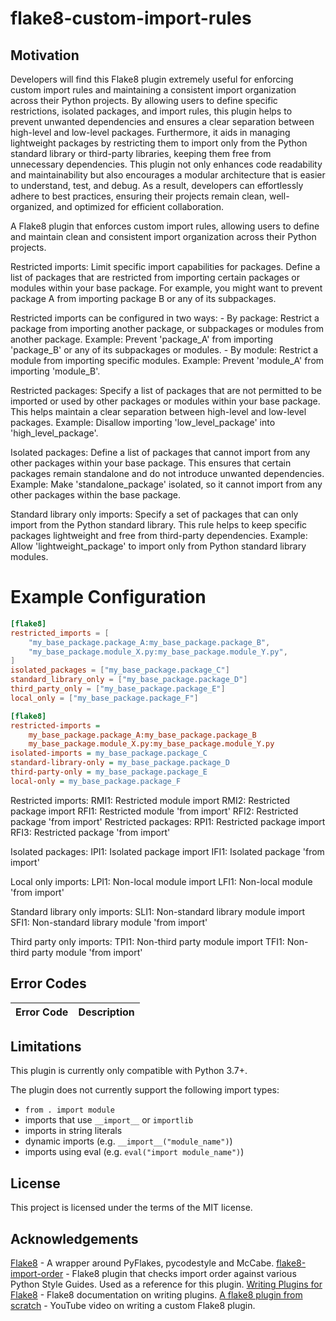# flake8-custom-import-rules


## Motivation
Developers will find this Flake8 plugin extremely useful for enforcing custom import rules and maintaining a consistent import organization across their Python projects. By allowing users to define specific restrictions, isolated packages, and import rules, this plugin helps to prevent unwanted dependencies and ensures a clear separation between high-level and low-level packages. Furthermore, it aids in managing lightweight packages by restricting them to import only from the Python standard library or third-party libraries, keeping them free from unnecessary dependencies. This plugin not only enhances code readability and maintainability but also encourages a modular architecture that is easier to understand, test, and debug. As a result, developers can effortlessly adhere to best practices, ensuring their projects remain clean, well-organized, and optimized for efficient collaboration.


A Flake8 plugin that enforces custom import rules, allowing users to define and maintain clean and consistent import organization across their Python projects.

Restricted imports: Limit specific import capabilities for packages. Define a list of packages that are restricted from importing certain packages or modules within your base package. For example, you might want to prevent package A from importing package B or any of its subpackages.

Restricted imports can be configured in two ways:
    - By package: Restrict a package from importing another package, or subpackages or modules from another package.
      Example: Prevent 'package_A' from importing 'package_B' or any of its subpackages or modules.
    - By module: Restrict a module from importing specific modules.
      Example: Prevent 'module_A' from importing 'module_B'.

Restricted packages: Specify a list of packages that are not permitted to be imported or used by other packages or modules within your base package. This helps maintain a clear separation between high-level and low-level packages.
Example: Disallow importing 'low_level_package' into 'high_level_package'.

Isolated packages: Define a list of packages that cannot import from any other packages within your base package. This ensures that certain packages remain standalone and do not introduce unwanted dependencies.
Example: Make 'standalone_package' isolated, so it cannot import from any other packages within the base package.

Standard library only imports: Specify a set of packages that can only import from the Python standard library. This rule helps to keep specific packages lightweight and free from third-party dependencies.
Example: Allow 'lightweight_package' to import only from Python standard library modules.

# Example Configuration

```toml
[flake8]
restricted_imports = [
    "my_base_package.package_A:my_base_package.package_B",
    "my_base_package.module_X.py:my_base_package.module_Y.py",
]
isolated_packages = ["my_base_package.package_C"]
standard_library_only = ["my_base_package.package_D"]
third_party_only = ["my_base_package.package_E"]
local_only = ["my_base_package.package_F"]
```

```ini
[flake8]
restricted-imports =
    my_base_package.package_A:my_base_package.package_B
    my_base_package.module_X.py:my_base_package.module_Y.py
isolated-imports = my_base_package.package_C
standard-library-only = my_base_package.package_D
third-party-only = my_base_package.package_E
local-only = my_base_package.package_F

```

Restricted imports:
RMI1: Restricted module import
RMI2: Restricted package import
RFI1: Restricted module 'from import'
RFI2: Restricted package 'from import'
Restricted packages:
RPI1: Restricted package import
RFI3: Restricted package 'from import'

Isolated packages:
IPI1: Isolated package import
IFI1: Isolated package 'from import'

Local only imports:
LPI1: Non-local module import
LFI1: Non-local module 'from import'

Standard library only imports:
SLI1: Non-standard library module import
SFI1: Non-standard library module 'from import'

Third party only imports:
TPI1: Non-third party module import
TFI1: Non-third party module 'from import'



## Error Codes
| Error Code | Description |
| ---------- | ----------- |


## Limitations
This plugin is currently only compatible with Python 3.7+.

The plugin does not currently support the following import types:
- `from . import module`
- imports that use `__import__` or `importlib`
- imports in string literals
- dynamic imports (e.g. `__import__("module_name")`)
- imports using eval (e.g. `eval("import module_name")`)

## License
This project is licensed under the terms of the MIT license.

## Acknowledgements
[Flake8](https://github.com/PyCQA/flake8) - A wrapper around PyFlakes, pycodestyle and McCabe.
[flake8-import-order](https://github.com/PyCQA/flake8-import-order) - Flake8 plugin that checks import order against various Python Style Guides. Used as a reference for this plugin.
[Writing Plugins for Flake8](https://flake8.pycqa.org/en/latest/plugin-development/index.html) - Flake8 documentation on writing plugins.
[A flake8 plugin from scratch](https://www.youtube.com/watch?v=ot5Z4KQPBL8) - YouTube video on writing a custom Flake8 plugin.

